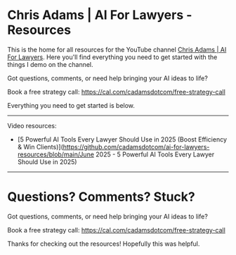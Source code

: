 # Chris Adams | AI For Lawyers - Resources

This is the home for all resources for the YouTube channel [Chris Adams | AI For Lawyers](https://youtube.com/@cadamsdotcom). Here you'll find everything you need to get started with the things I demo on the channel.

Got questions, comments, or need help bringing your AI ideas to life?

Book a free strategy call: https://cal.com/cadamsdotcom/free-strategy-call

Everything you need to get started is below.

---

Video resources:

- [5 Powerful AI Tools Every Lawyer Should Use in 2025 (Boost Efficiency & Win Clients)](https://github.com/cadamsdotcom/ai-for-lawyers-resources/blob/main/June 2025 - 5 Powerful AI Tools Every Lawyer Should Use in 2025)

---

# Questions? Comments? Stuck?

Got questions, comments, or need help bringing your AI ideas to life?

Book a free strategy call: https://cal.com/cadamsdotcom/free-strategy-call

Thanks for checking out the resources! Hopefully this was helpful.
